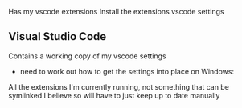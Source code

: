 Has my vscode extensions
Install the extensions
vscode settings

## Visual Studio Code

Contains a working copy of my vscode settings

- need to work out how to get the settings into place on Windows:

All the extensions I'm currently running, not something that can be symlinked I believe so will have to just keep up to date manually
